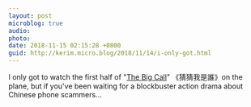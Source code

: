 ```yaml
---
layout: post
microblog: true
audio: 
photo: 
date: 2018-11-15 02:15:28 +0800
guid: http://kerim.micro.blog/2018/11/14/i-only-got.html
---
```

I only got to watch the first half of "[The Big Call](https://www.youtube.com/watch?v=2tXZj8ewzt4)" 《猜猜我是誰》on the plane, but if you've been waiting for a blockbuster action drama about Chinese phone scammers…
